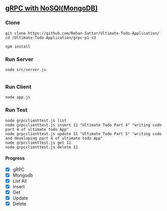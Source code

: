 ## [gRPC with NoSQl(MongoDB)](https://github.com/Rehan-Sattar/Ultimate-Todo-Application/tree/master/grpc-p1-s3/nosql)

### Clone
```
git clone https://github.com/Rehan-Sattar/Ultimate-Todo-Application/
cd /Ultimate-Todo-Application/grpc-p1-s3

npm install
```

### Run Server
```
node src/server.js


```
### Run Client
```
node app.js

```
### Run Test
```
node grpcclienttest.js list
node grpcclienttest.js insert 11 "Ultimate Todo Part 4" "writing code  part 4 of ultimate todo App"
node grpcclienttest.js update 11 "Ultimate Todo Part 5" "writing code and developing part 4 of ultimate todo App"
node grpcclienttest.js get 11
node grpcclienttest.js delete 11

```

#### Progress
- [x] gRPC
- [x] Mongodb
- [x] List All
- [x] Insert
- [x] Get
- [x] Update
- [x] Delete